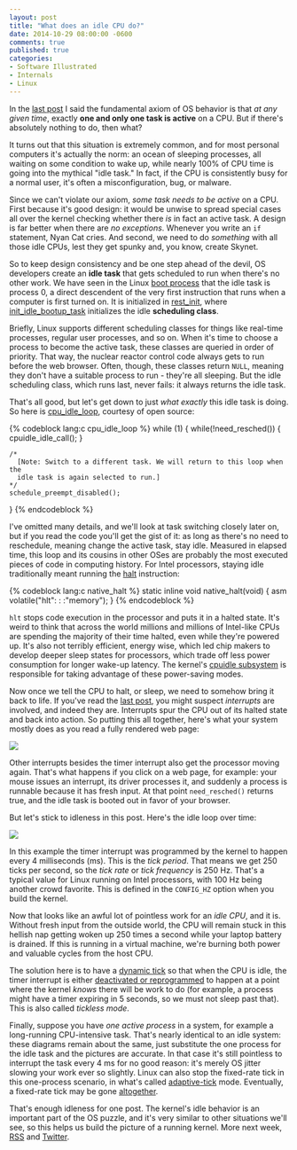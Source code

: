 ```yaml
---
layout: post
title: "What does an idle CPU do?"
date: 2014-10-29 08:00:00 -0600
comments: true
published: true
categories: 
- Software Illustrated
- Internals
- Linux
---
```


In the [last post] I said the fundamental axiom of OS behavior is that *at any
given time*, exactly **one and only one task is active** on a CPU.  But if
there's absolutely nothing to do, then what?

It turns out that this situation is extremely common, and for most personal
computers it's actually the norm: an ocean of sleeping processes, all waiting on
some condition to wake up, while nearly 100% of CPU time is going into the
mythical "idle task." In fact, if the CPU is consistently busy for a normal
user, it's often a misconfiguration, bug, or malware.

Since we can't violate our axiom, *some task needs to be active* on a CPU.
First because it's good design: it would be unwise to spread special cases all
over the kernel checking whether there *is* in fact an active task. A design is
far better when there are *no exceptions*. Whenever you write an `if` statement,
Nyan Cat cries. And second, we need to do *something* with all those idle CPUs,
lest they get spunky and, you know, create Skynet.

So to keep design consistency and be one step ahead of the devil, OS developers
create an **idle task** that gets scheduled to run when there's no other work.
We have seen in the Linux [boot process] that the idle task is process 0,
a direct descendent of the very first instruction that runs when a computer is
first turned on. It is initialized in [rest_init], where [init_idle_bootup_task]
initializes the idle **scheduling class**.

Briefly, Linux supports different scheduling classes for things like real-time
processes, regular user processes, and so on. When it's time to choose a process
to become the active task, these classes are queried in order of priority. That
way, the nuclear reactor control code always gets to run before the web browser.
Often, though, these classes return `NULL`, meaning they don't have a suitable
process to run - they're all sleeping. But the idle scheduling class, which runs
last, never fails: it always returns the idle task.

That's all good, but let's get down to just *what exactly* this idle task is
doing. So here is [cpu_idle_loop], courtesy of open source:

{% codeblock lang:c cpu_idle_loop %}
while (1) {
    while(!need_resched()) {
        cpuidle_idle_call();
    }

    /*
      [Note: Switch to a different task. We will return to this loop when the
      idle task is again selected to run.]
    */
    schedule_preempt_disabled();
}
{% endcodeblock %}

I've omitted many details, and we'll look at task switching closely later on,
but if you read the code you'll get the gist of it: as long as there's no need
to reschedule, meaning change the active task, stay idle. Measured in elapsed
time, this loop and its cousins in other OSes are probably the most executed
pieces of code in computing history.  For Intel processors, staying idle
traditionally meant running the [halt][x86_halt] instruction:

{% codeblock lang:c native_halt %}
static inline void native_halt(void)
{
	asm volatile("hlt": : :"memory");
}
{% endcodeblock %}

`hlt` stops code execution in the processor and puts it in a halted state. It's
weird to think that across the world millions and millions of Intel-like CPUs
are spending the majority of their time halted, even while they're powered up.
It's also not terribly efficient, energy wise, which led chip makers to develop
deeper sleep states for processors, which trade off less power consumption for
longer wake-up latency. The kernel's [cpuidle subsystem][cpuidle-lwn] is
responsible for taking advantage of these power-saving modes.

Now once we tell the CPU to halt, or sleep, we need to somehow bring it back to
life. If you've read the [last post], you might suspect *interrupts* are
involved, and indeed they are.  Interrupts spur the CPU out of its halted state
and back into action. So putting this all together, here's what your system
mostly does as you read a fully rendered web page:

<img id="idle" class="center" src="/img/os/idle.png" usemap="#mapidle">
<map id="mapidle" name="mapidle">
<area shape='poly' coords='110,6,110,96,20,96,20,6' href='https://github.com/torvalds/linux/blob/v3.17/kernel/sched/idle.c#L183'>
<area shape='poly' coords='593,6,593,96,503,96,503,6' href='https://github.com/torvalds/linux/blob/v3.17/kernel/time/tick-common.c#L78'>
<area shape='poly' coords='754,6,754,96,664,96,664,6' href='https://github.com/torvalds/linux/blob/v3.17/kernel/sched/idle.c#L183'>
</map>

Other interrupts besides the timer interrupt also get the processor moving
again. That's what happens if you click on a web page, for example: your mouse
issues an interrupt, its driver processes it, and suddenly a process is runnable
because it has fresh input. At that point `need_resched()` returns true, and the
idle task is booted out in favor of your browser.

But let's stick to idleness in this post. Here's the idle loop over time:

<img id="idleCycles" class="center" src="/img/os/idleCycles.png">

In this example the timer interrupt was programmed by the kernel to happen every
4 milliseconds (ms). This is the *tick period*. That means we get 250 ticks per
second, so the *tick rate* or *tick frequency* is 250 Hz. That's a typical value
for Linux running on Intel processors, with 100 Hz being another crowd favorite.
This is defined in the `CONFIG_HZ` option when you build the kernel.

Now that looks like an awful lot of pointless work for an *idle CPU*, and it is.
Without fresh input from the outside world, the CPU will remain stuck in this
hellish nap getting woken up 250 times a second while your laptop battery is
drained.  If this is running in a virtual machine, we're burning both power and
valuable cycles from the host CPU.

The solution here is to have a [dynamic tick] so that when the CPU is idle, the
timer interrupt is either [deactivated or reprogrammed][stop_sched_tick] to
happen at a point where the kernel *knows* there will be work to do (for
example, a process might have a timer expiring in 5 seconds, so we must not
sleep past that). This is also called *tickless mode*.

Finally, suppose you have *one active process* in a system, for example
a long-running CPU-intensive task. That's nearly identical to an idle system:
these diagrams remain about the same, just substitute the one process for the
idle task and the pictures are accurate. In that case it's still pointless to
interrupt the task every 4 ms for no good reason: it's merely OS jitter slowing
your work ever so slightly. Linux can also stop the fixed-rate tick in this
one-process scenario, in what's called [adaptive-tick] mode. Eventually,
a fixed-rate tick may be gone [altogether][lwn-tickless].

That's enough idleness for one post. The kernel's idle behavior is an important
part of the OS puzzle, and it's very similar to other situations we'll see, so
this helps us build the picture of a running kernel. More next week, [RSS] and
[Twitter].

[RSS]: http://feeds.feedburner.com/GustavoDuarte
[Twitter]: http://twitter.com/food4hackers
[dynamic tick]: https://github.com/torvalds/linux/blob/v3.17/Documentation/timers/NO_HZ.txt#L17
[subscribe]: http://feeds.feedburner.com/GustavoDuarte
[cpuidle-lwn]: http://lwn.net/Articles/384146/
[jcm-on-interrupts]: http://www.jonmasters.org/blog/2007/12/12/everything-you-know-about-interrupts-is-wrong/
[intel-msi]: http://www.intel.com/content/dam/www/public/us/en/documents/white-papers/msg-signaled-interrupts-paper.pdf
[pcie-system-architecture-ch9]: http://my.safaribooksonline.com/0321156307/ch09

[stop_sched_tick]: https://github.com/torvalds/linux/blob/v3.17/Documentation/timers/highres.txt#L215

[adaptive-tick]: https://github.com/torvalds/linux/blob/v3.17/Documentation/timers/NO_HZ.txt#L100

[lwn-tickless]: http://lwn.net/Articles/549580/

[chipset]: /post/motherboard-chipsets-memory-map
[ring zero]: /post/cpu-rings-privilege-and-protection
[boot process]: /post/kernel-boot-process
[last post]: /post/when-does-your-os-run
[rest_init]: https://github.com/torvalds/linux/blob/v3.17/init/main.c#L393
[init_idle_bootup_task]: https://github.com/torvalds/linux/blob/v3.17/kernel/sched/core.c#L4538

[cpuidle_idle_call]:https://github.com/torvalds/linux/blob/v3.17/kernel/sched/idle.c#L77 
[cpu_idle_loop]: https://github.com/torvalds/linux/blob/v3.17/kernel/sched/idle.c#L183
[x86_halt]: https://github.com/torvalds/linux/blob/v3.17/arch/x86/include/asm/irqflags.h#L52
[time]: https://github.com/torvalds/linux/blob/v3.17/arch/x86/kernel/time.c
